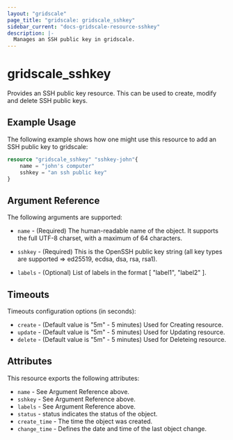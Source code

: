 ```yaml
---
layout: "gridscale"
page_title: "gridscale: gridscale_sshkey"
sidebar_current: "docs-gridscale-resource-sshkey"
description: |-
  Manages an SSH public key in gridscale.
---
```


# gridscale_sshkey

Provides an SSH public key resource. This can be used to create, modify and delete SSH public keys.

## Example Usage

The following example shows how one might use this resource to add an SSH public key to gridscale:

```terraform
resource "gridscale_sshkey" "sshkey-john"{
	name = "john's computer"
	sshkey = "an ssh public key"
}
```

## Argument Reference

The following arguments are supported:

* `name` - (Required) The human-readable name of the object. It supports the full UTF-8 charset, with a maximum of 64 characters.

* `sshkey` - (Required) This is the OpenSSH public key string (all key types are supported => ed25519, ecdsa, dsa, rsa, rsa1).

* `labels` - (Optional) List of labels in the format [ "label1", "label2" ].

## Timeouts

Timeouts configuration options (in seconds):

* `create` - (Default value is "5m" - 5 minutes) Used for Creating resource.
* `update` - (Default value is "5m" - 5 minutes) Used for Updating resource.
* `delete` - (Default value is "5m" - 5 minutes) Used for Deleteing resource.

## Attributes

This resource exports the following attributes:

* `name` - See Argument Reference above.
* `sshkey` - See Argument Reference above.
* `labels` - See Argument Reference above.
* `status` - status indicates the status of the object.
* `create_time` - The time the object was created.
* `change_time` - Defines the date and time of the last object change.

